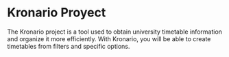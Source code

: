 # Kronario Proyect
The Kronario project is a tool used to obtain university timetable information and organize it more efficiently. With Kronario, you will be able to create timetables from filters and specific options.
